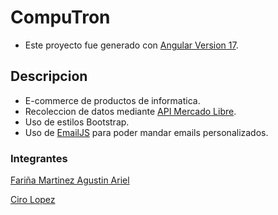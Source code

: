 # CompuTron

- Este proyecto fue generado con [Angular Version 17](https://github.com/angular/angular-cli).

## Descripcion
- E-commerce de productos de informatica.
- Recoleccion de datos mediante [API Mercado Libre](https://developers.mercadolibre.com.ar/es_ar/guia-para-producto).
- Uso de estilos Bootstrap.
- Uso de [EmailJS](https://www.emailjs.com/) para poder mandar emails personalizados.

### Integrantes
[Fariña Martinez Agustin Ariel](https://www.linkedin.com/in/agustin-farinia/)

[Ciro Lopez](https://www.linkedin.com/in/cirolopez2001/)
